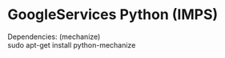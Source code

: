 # GoogleServices Python (IMPS)

Dependencies: (mechanize)<br />
sudo apt-get install python-mechanize
